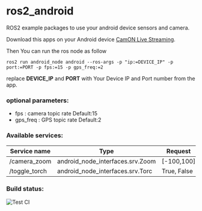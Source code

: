 # ros2_android
ROS2 example packages to use your android device sensors and camera.

Download this apps on your Android device [CamON Live Streaming‏](https://play.google.com/store/apps/details?id=com.spynet.camon&hl=ar).

Then You can run the ros node as follow

`ros2 run android_node android --ros-args -p "ip:=DEVICE_IP" -p port:=PORT -p fps:=15 -p gps_freq:=2`

replace **DEVICE_IP** and **PORT** with Your Device IP and Port number from the app.

### optional parameters:

* fps : camera topic rate Default:15
* gps_freq : GPS topic rate Default:2

### Available services: 
| Service name  | Type                             | Request     |
|---------------|----------------------------------|-------------|
| /camera_zoom  | android_node_interfaces.srv.Zoom | [-100,100]  |
| /toggle_torch | android_node_interfaces.srv.Torc | True, False |

### Build status:

![Test CI](https://github.com/HemaZ/ros2_android/workflows/Test%20CI/badge.svg)